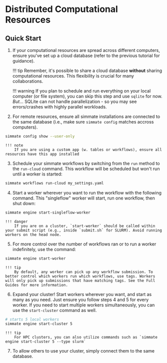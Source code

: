 # Distributed Computational Resources

## Quick Start

1. If your computational resources are spread across different computers, ensure you've set up a cloud database (refer to the previous tutorial for guidance).
    
    !!! tip
        Remember, it's possible to share a cloud database **without** sharing computational resources. This flexibility is crucial for many collaborations. 

    !!! warning
        If you plan to schedule and run everything on your local computer (or file system), you can skip this step and use `sqlite` for now. *But*... SQLite can not handle parallelization - so you may see errors/crashes with highly parallel workloads.

2. For remote resources, ensure all simmate installations are connected to the same database (i.e., make sure `simmate config` matches accross computers).
``` bash
simmate config show --user-only
```
    
    !!! note
        If you are using a custom app (w. tables or workflows), ensure all resources have this app installed

3. Schedule your simmate workflows by switching from the `run` method to the `run-cloud` command. This workflow will be scheduled but won't run until a worker is started:
``` bash
simmate workflows run-cloud my_settings.yaml
```

4. Start a worker wherever you want to run the workflow with the following command. This "singleflow" worker will start, run one workflow, then shut down:
``` bash
simmate engine start-singleflow-worker
```

    !!! danger
        If you are on a cluster, `start-worker` should be called within your submit script (e.g., inside `submit.sh` for SLURM). Avoid running workers on the head node.

5. For more control over the number of workflows ran or to run a worker indefinitely, use the command:
``` bash
simmate engine start-worker
```

    !!! tip
        By default, any worker can pick up any workflow submission. To better control which workers run which workflows, use tags. Workers will only pick up submissions that have matching tags. See the Full Guides for more information.

6. Expand your cluster! Start workers wherever you want, and start as many as you need. Just ensure you follow steps 4 and 5 for every worker. If you need to start multiple workers simultaneously, you can use the `start-cluster` command as well.
``` bash
# starts 5 local workers
simmate engine start-cluster 5
```

    !!! tip
        For HPC clusters, you can also utilize commands such as `simmate engine start-cluster 5 --type slurm` 

7. To allow others to use your cluster, simply connect them to the same database.
